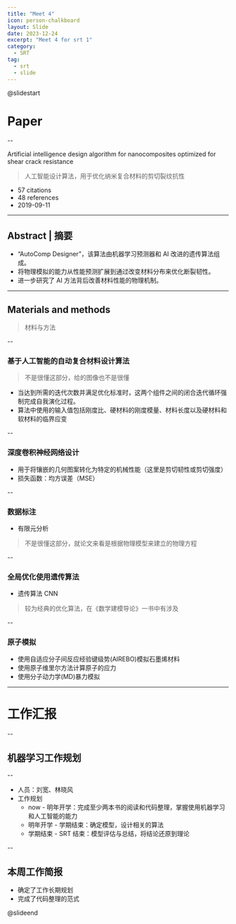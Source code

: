 ```yaml
---
title: "Meet 4"
icon: person-chalkboard
layout: Slide
date: 2023-12-24
excerpt: "Meet 4 for srt 1"
category:
  - SRT
tag:
  - srt
  - slide
---
```


<!-- markdownlint-disable MD024 MD033 MD051 -->

@slidestart

# Paper

--

Artificial intelligence design algorithm for nanocomposites optimized for shear crack resistance

> 人工智能设计算法，用于优化纳米复合材料的剪切裂纹抗性

- 57 citations
- 48 references
- 2019-09-11

---

## Abstract | 摘要

- “AutoComp Designer”，该算法由机器学习预测器和 AI 改进的遗传算法组成。
- 将物理模拟的能力从性能预测扩展到通过改变材料分布来优化断裂韧性。
- 进一步研究了 AI 方法背后改善材料性能的物理机制。

---

## Materials and methods

> 材料与方法

--

### 基于人工智能的自动复合材料设计算法

> 不是很懂这部分，给的图像也不是很懂

- 当达到所需的迭代次数并满足优化标准时，这两个组件之间的闭合迭代循环强制完成自我演化过程。
- 算法中使用的输入值包括刚度比、硬材料的刚度模量、材料长度以及硬材料和软材料的临界应变

--

### 深度卷积神经网络设计

- 用于将镶嵌的几何图案转化为特定的机械性能（这里是剪切韧性或剪切强度）
- 损失函数：均方误差（MSE）

--

### 数据标注

- 有限元分析

> 不是很懂这部分，就论文来看是根据物理模型来建立的物理方程

--

### 全局优化使用遗传算法

- 遗传算法 CNN

> 较为经典的优化算法，在《数学建模导论》一书中有涉及

--

### 原子模拟

- 使用自适应分子间反应经验键级势(AIREBO)模拟石墨烯材料
- 使用原子维里尔方法计算原子的应力
- 使用分子动力学(MD)暴力模拟

---

# 工作汇报

--

## 机器学习工作规划

--

- 人员：刘宽、林晓风
- 工作规划
  - now - 明年开学：完成至少两本书的阅读和代码整理，掌握使用机器学习和人工智能的能力
  - 明年开学 - 学期结束：确定模型，设计相关的算法
  - 学期结束 - SRT 结束：模型评估与总结，将结论还原到理论

--

## 本周工作简报

- 确定了工作长期规划
- 完成了代码整理的范式

@slideend
